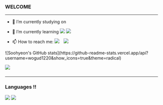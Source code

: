 ### WELCOME
---
- 🔭 I’m currently studying on 
- 🌱 I’m currently learning <img src="https://img.shields.io/badge/-A8B9CC?style=flat-square&logo=c&logoColor=white"/>   <img src="https://img.shields.io/badge/Python-3776AB?style=for-the-badge&logo=Python&logoColor=white">

- 📫 How to reach me: <a href="mailto:yoonwogud@gmail.com"><img src="https://img.shields.io/badge/Yoonwogud@gmail.com-EA4335?style=flat-square&logo=Gmail&logoColor=white&link=mailto:yoonwogud@gmail.com"/></a>
<a href="https://www.instagram.com/wogud12021021/">    <img 
        src="http://img.shields.io/badge/wogud12021021-white?style=flat&logo=Instagram&link=https://www.instagram.com/wogud12021021/"
        style="height : auto; margin-left : 10px; margin-right : 10px;"/>
</a>
![Soohyeon's GitHub stats](https://github-readme-stats.vercel.app/api?username=wogud1220&show_icons=true&theme=radical)

<a href="https://hits.seeyoufarm.com"><img src="https://hits.seeyoufarm.com/api/count/incr/badge.svg?url=https%3A%2F%2Fgithub.com%2Fblue1220&count_bg=%230A8902&title_bg=%23000000&icon=microbit.svg&icon_color=%23FF0000&title=%EB%B0%A9%EB%AC%B8%EC%9E%90+%EC%88%98&edge_flat=true"/></a>
###
---
### Languages !!
<img src="https://img.shields.io/badge/-A8B9CC?style=flat-square&logo=C&logoColor=white"/>       <img src="https://img.shields.io/badge/Python-3776AB?style=for-the-badge&logo=Python&logoColor=white">

